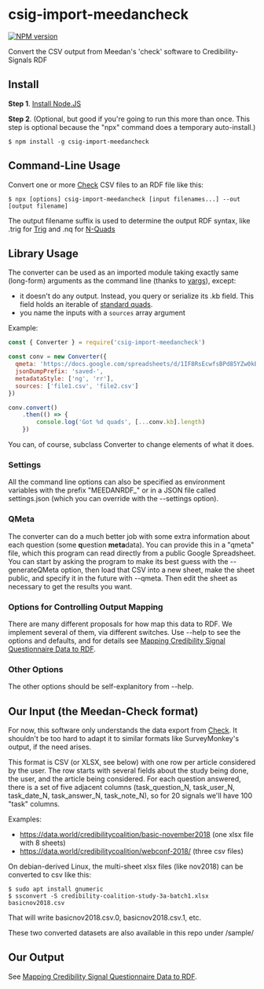 # csig-import-meedancheck
[![NPM version][npm-image]][npm-url]

Convert the CSV output from Meedan's 'check' software to Credibility-Signals RDF

## Install

**Step 1**.  [Install Node.JS](https://nodejs.org/en/)

**Step 2**.  (Optional, but good if you're going to run this more than
  once. This step is optional because the "npx" command does a
  temporary auto-install.)

```terminal
$ npm install -g csig-import-meedancheck
```

## Command-Line Usage

Convert one or more [Check](https://meedan.com/en/check/) CSV files to
an RDF file like this:

```terminal
$ npx [options] csig-import-meedancheck [input filenames...] --out [output filename]
```

The output filename suffix is used to determine the output RDF syntax,
like .trig for [Trig](https://www.w3.org/TR/trig/) and .nq for
[N-Quads](https://www.w3.org/TR/n-quads/)

## Library Usage

The converter can be used as an imported module taking exactly same (long-form)
arguments as the command line (thanks to
[yargs](https://yargs.js.org/)), except:
* it doesn't do any output. Instead, you query or serialize its .kb field.  This field holds an iterable of [standard quads](http://rdf.js.org/#quad-interface).
* you name the inputs with a `sources` array argument

Example:

```js
const { Converter } = require('csig-import-meedancheck')

const conv = new Converter({
  qmeta: 'https://docs.google.com/spreadsheets/d/1IF8RsEcwfsBPd85YZw0kBoNOOqOZ0Tc2ksKprIoCjqk',
  jsonDumpPrefix: 'saved-',
  metadataStyle: ['ng', 'rr'],
  sources: ['file1.csv', 'file2.csv']
})

conv.convert()
    .then(() => {
        console.log('Got %d quads', [...conv.kb].length)
    })
```

You can, of course, subclass Converter to change elements of what it does.

### Settings

All the command line options can also be specified as environment
variables with the prefix "MEEDANRDF_" or in a JSON file called
settings.json (which you can override with the --settings option).

### QMeta

The converter can do a much better job with some extra information
about each question (some **q**uestion **meta**data).  You can provide
this in a "qmeta" file, which this program can read directly from a
public Google Spreadsheet. You can start by asking the program to make
its best guess with the --generateQMeta option, then load that CSV
into a new sheet, make the sheet public, and specify it in the future
with --qmeta.  Then edit the sheet as necessary to get the results you
want.

### Options for Controlling Output Mapping

There are many different proposals for how map this data to RDF. We
implement several of them, via different switches.  Use --help to see
the options and defaults, and for details see [Mapping Credibility Signal Questionnaire Data to RDF](https://sandhawke.github.io/csig-import-meedancheck/about-the-schema.html).

### Other Options

The other options should be self-explanitory from --help.

## Our Input (the Meedan-Check format)

For now, this software only understands the data export from
[Check](https://meedan.com/en/check/). It shouldn't be too hard to
adapt it to similar formats like SurveyMonkey's output, if the need
arises.

This format is CSV (or XLSX, see below) with one row per article
considered by the user.  The row starts with several fields about the
study being done, the user, and the article being considered.  For each question answered, there is a set of five adjacent columns (task_question_N, task_user_N, task_date_N, task_answer_N, task_note_N), so for 20 signals we'll have 100 "task" columns.

Examples:
* <https://data.world/credibilitycoalition/basic-november2018> (one xlsx file with 8 sheets)
* <https://data.world/credibilitycoalition/webconf-2018/> (three csv files)

On debian-derived Linux, the multi-sheet xlsx files (like nov2018) can
be converted to csv like this:

```terminal
$ sudo apt install gnumeric
$ ssconvert -S credibility-coalition-study-3a-batch1.xlsx basicnov2018.csv
```

That will write basicnov2018.csv.0, basicnov2018.csv.1, etc.

These two converted datasets are also available in this repo under /sample/

## Our Output

See [Mapping Credibility Signal Questionnaire Data to RDF](https://sandhawke.github.io/csig-import-meedancheck/about-the-schema.html).

[npm-image]: https://img.shields.io/npm/v/csig-import-meedancheck.svg?style=flat-square
[npm-url]: https://npmjs.org/package/csig-import-meedancheck


